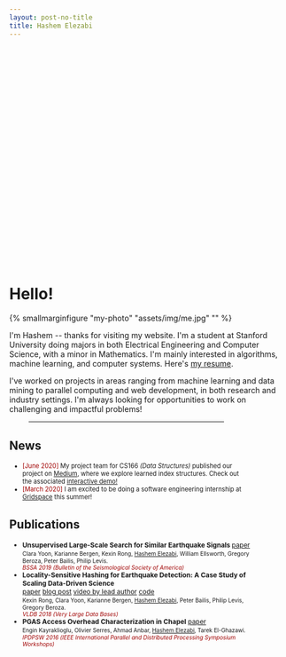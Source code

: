 ```yaml
---
layout: post-no-title
title: Hashem Elezabi
---
```

<div style="height: 10%;">&nbsp;</div>

# Hello!

{% smallmarginfigure "my-photo" "assets/img/me.jpg" "" %}

I'm Hashem -- thanks for visiting my website. I'm a student at Stanford University doing majors in both Electrical Engineering and Computer Science, with a minor in Mathematics. I'm mainly interested in algorithms, machine learning, and computer systems. Here's [my resume](assets/docs/resume.pdf).

I've worked on projects in areas ranging from machine learning and data mining to parallel computing and web development, in both research and industry settings. I'm always looking for opportunities to work on challenging and impactful problems!

<hr class="slender" width="70%" style="margin-top: 2%; margin-left: 7%">

## News

<ul style="width: 80%;">
  <li style="font-size: 80%"> <span><span style="color: #a00000">[June 2020]</span> My project team for CS166 <i>(Data Structures)</i> published our project on <a href="https://medium.com/@ankushswar1/the-promise-of-learned-data-structures-32bc1101349f">Medium</a>, where we explore learned index structures. Check out the associated <a href="https://markiewagner.github.io/cs166-final/cs166-learned-count-min-final-demo.html">interactive demo!</a></span> </li>

  <li style="font-size: 80%"> <span><span style="color: #a00000">[March 2020]</span> I am excited to be doing a software engineering internship at <a href="https://www.gridspace.com/">Gridspace</a> this summer!</span> </li>
</ul>

## Publications

<ul style="width: 85%;">
  <li style="font-size: 85%">
    <span>
      <strong>Unsupervised Large-Scale Search for Similar Earthquake Signals </strong> <a href="https://pubs.geoscienceworld.org/ssa/bssa/article-abstract/109/4/1451/571797/Unsupervised-Large-Scale-Search-for-Similar?redirectedFrom=fulltext" class="paper-button">paper</a> <br>
      <span style="font-size: 85%">
        Clara Yoon, Karianne Bergen, Kexin Rong, <u>Hashem Elezabi</u>, William Ellsworth, Gregory Beroza, Peter Bailis, Philip Levis.<br>
        <i style="color: #a00000">BSSA 2019 (Bulletin of the Seismological Society of America)</i>
      </span>
    </span>
  </li>

  <li style="font-size: 85%">
    <span>
      <strong>Locality-Sensitive Hashing for Earthquake Detection: A Case Study of Scaling Data-Driven Science</strong><br>
      <a href="/assets/docs/quake-vldb18.pdf" class="paper-button">paper</a>
      <a href="https://dawn.cs.stanford.edu/2018/09/05/quake/" class="paper-button">blog post</a>
      <a href="https://www.youtube.com/watch?v=LXi0TIOOfEY" class="paper-button">video by lead author</a>
      <a href="https://github.com/stanford-futuredata/FAST" class="paper-button">code</a><br>
      <span style="font-size: 85%">
        Kexin Rong, Clara Yoon, Karianne Bergen, <u>Hashem Elezabi</u>, Peter Bailis, Philip Levis, Gregory Beroza.<br>
        <i style="color: #a00000">VLDB 2018 (Very Large Data Bases)</i>
      </span>
    </span>
  </li>

  <li style="font-size: 85%">
    <span>
      <strong>PGAS Access Overhead Characterization in Chapel</strong> <a href="https://ieeexplore.ieee.org/document/7530053" class="paper-button">paper</a> <br>
      <span style="font-size: 85%">
        Engin Kayraklioglu, Olivier Serres, Ahmad Anbar, <u>Hashem Elezabi</u>, Tarek El-Ghazawi.<br>
        <i style="color: #a00000">IPDPSW 2016 (IEEE International Parallel and Distributed Processing Symposium Workshops)</i>
      </span>
    </span>
  </li>

</ul>


<!-- I love working on hard problems, especially ones that have a real-world impact. I'm always looking for opportunities to expand my knowledge and build new skills. Check out some of my [projects](/projects), or take a look at my [blog](/blog). -->

<!--   <h1 class="content-listing-header sans">Articles</h1>
  <ul class="content-listing ">
    {% for post in site.posts %}      
        <li class="listing">
          <hr class="slender">
          <a href="{{ post.url | prepend: site.baseurl }}"><h3 class="contrast">{{ post.title }}</h3></a>
          <br><span class="smaller">{{ post.date | date: "%B %-d, %Y" }}</span>  <br/>
          <div>{{ post.excerpt }}</div> 
        </li>
    {% endfor %}
  </ul> -->